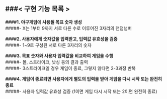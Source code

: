 **###< 구현 기능 목록 >**  
------------------------------------------------------------------------------------------  

**####1. 야구게임에 사용될 목표 숫자 생성**  
  #####- X는 1부터 9까지 서로 다른 수로 이루어진 3자리의 랜덤넘버  
 
**####2. 사용자에게 숫자값을 입력받고, 입력값 유효성을 검증**  
  #####- 1~9로 구성된 서로 다른 3자리의 숫자  
 
**####3. 목표 숫자와 사용자 입력값을 비교하여 게임을 수행**  
  #####- 볼, 스트라이크, 낫싱 등의 결과 출력  
  #####- 3스트라이크일 경우 게임이 종료, 그렇지 않다면 2-3과정 반복  
  
**####4. 게임이 종료되면 사용자에게 별도의 입력을 받아 게임을 다시 시작 또는 완전히 종료**  
  #####- 사용자 입력값 유효성 검증 (1이면 게임 다시 시작 또는 2이면 완전히 종료)  
